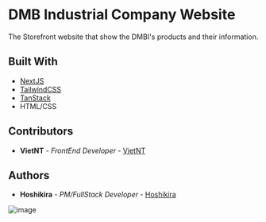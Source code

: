 # DMB Industrial Company Website

The Storefront website that show the DMBI's products and their information. 

## Built With

* [NextJS](https://nextjs.org/)
* [TailwindCSS](https://tailwindcss.com/)
* [TanStack](https://tanstack.com/)
* HTML/CSS

## Contributors

* **VietNT** - *FrontEnd Developer* - [VietNT](https://github.com/vietnt1904)

## Authors

* **Hoshikira** - *PM/FullStack Developer* - [Hoshikira](https://github.com/hoshikira18)

![image](https://github.com/user-attachments/assets/00d335a3-9968-4019-8157-2ac9e5769e7c)


